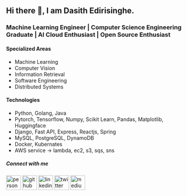 ## Hi there 👋, I am Dasith Edirisinghe. 

### Machine Learning Engineer | Computer Science Engineering Graduate | AI Cloud Enthusiast | Open Source Enthusiast


#### Specialized Areas

+ Machine Learning
+ Computer Vision
+ Information Retrieval
+ Software Engineering
+ Distributed Systems

#### Technologies

+ Python, Golang, Java
+ Pytorch, Tensorflow, Numpy, Scikit Learn, Pandas, Matplotlib, Huggingface
+ Django, Fast API, Express, Reactjs, Spring
+ MySQL, PostgreSQL, DynamoDB
+ Docker, Kubernates
+ AWS service -> lambda, ec2, s3, sqs, sns 

  
##### Connect with me
[<img src='https://cdn.jsdelivr.net/npm/simple-icons@8.5.0/icons/blogger.svg' alt='personal' height='40'>](https://dasithedirisinghe.github.io/)
[<img src='https://cdn.jsdelivr.net/npm/simple-icons@3.0.1/icons/github.svg' alt='github' height='40'>](https://github.com/dasithedirisinghe)  [<img src='https://cdn.jsdelivr.net/npm/simple-icons@3.0.1/icons/linkedin.svg' alt='linkedin' height='40'>](https://www.linkedin.com/in/dasithedirisinghe/)  [<img src='https://cdn.jsdelivr.net/npm/simple-icons@3.0.1/icons/twitter.svg' alt='twitter' height='40'>](https://twitter.com/Dasith_dev)  [<img src='https://cdn.jsdelivr.net/npm/simple-icons@3.0.1/icons/medium.svg' alt='medium' height='40'>](https://dasith-dev.medium.com/)  


